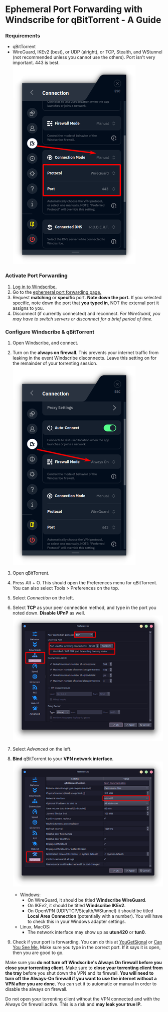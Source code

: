 # Ephemeral Port Forwarding with Windscribe for qBitTorrent - A Guide

### Requirements

* qBitTorrent
* WireGuard, IKEv2 (best), or UDP (alright), or TCP, Stealth, and WStunnel (not recommended unless you cannot use the others). Port isn't very important. 443 is best. \
![](Images/Protocol.png)

### Activate Port Forwarding

1. [Log in to Windscribe.](https://windscribe.com/login)
2. Go to the [ephemeral port forwarding page.](https://windscribe.com/myaccount#porteph)
3. Request **matching** or **specific** port. **Note down the port.** If you selected specific, note down the port that **you typed in**, NOT the external port it assigns to you.
4. Disconnect (if currently connected) and reconnect. *For WireGuard, you may have to switch servers or disconnect for a brief period of time.*

### Configure Windscribe & qBitTorrent

1. Open Windscribe, and connect.
2. Turn on the **always on firewall**. This prevents your internet traffic from leaking in the event Windscribe disconnects. Leave this setting on for the remainder of your torrenting session. \
![](Images/AlwaysOn.png)
3. Open qBitTorrent.
4. Press Alt + O. This should open the Preferences menu for qBitTorrent. You can also select Tools > Preferences on the top.
5. Select *Connection* on the left.
6. Select **TCP** as your peer connection method, and type in the port you noted down. **Disable UPnP** as well. \
![](Images/Port.png)
7. Select *Advanced* on the left.
8. **Bind** qBitTorrent to your **VPN network interface**. \
![](Images/Interface.png)
    * Windows:
         * On WireGuard, it should be titled **Windscribe WireGuard**.
         * On IKEv2, it should be titled **Windscribe IKEv2**.
         * On OpenVPN (UDP/TCP/Stealth/WStunnel) it should be titled **Local Area Connection** (potentially with a number). You will have to check this in your Windows adapter settings. 
    * Linux, MacOS:
         * The network interface may show up as **utun420** or **tun0**.

9. Check if your port is forwarding. You can do this at [YouGetSignal](https://www.yougetsignal.com/tools/open-ports/) or [Can You See Me.](https://canyouseeme.org/) Make sure you type in the correct port. If it says it is open, then you are good to go.

Make sure you **do not turn off Windscribe's Always On firewall before you close your torrenting client.** Make sure to **close your torrenting client from the tray** before you shut down the VPN and its firewall. **You will need to turn off the Always-On firewall if you want to use the internet without a VPN after you are done.** You can set it to automatic or manual in order to disable the always on firewall.

Do not open your torrenting client without the VPN connected and with the Always On firewall active. This is a risk and **may leak your true IP.**
